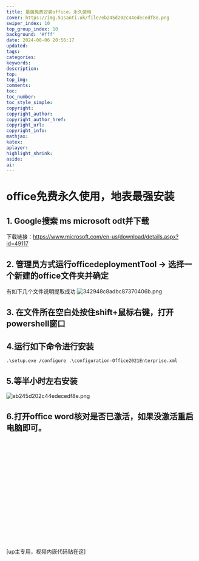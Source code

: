 ```yaml
---
title: 最强免费安装office，永久使用
cover: https://img.51santi.uk/file/eb245d202c44edecedf8e.png
swiper_index: 10
top_group_index: 10
background: '#fff'
date: 2024-08-06 20:56:17
updated:
tags:
categories:
keywords:
description:
top:
top_img:
comments:
toc:
toc_number:
toc_style_simple:
copyright:
copyright_author:
copyright_author_href:
copyright_url:
copyright_info:
mathjax:
katex:
aplayer:
highlight_shrink:
aside:
ai:
---
```

# office免费永久使用，地表最强安装

## 1. Google搜索 ms microsoft odt并下载
 下载链接：https://www.microsoft.com/en-us/download/details.aspx?id=49117

## 2. 管理员方式运行officedeploymentTool -> 选择一个新建的office文件夹并确定
 有如下几个文件说明提取成功
![342948c8adbc87370406b.png](https://img.51santi.uk/file/342948c8adbc87370406b.png)
## 3. 在文件所在空白处按住shift+鼠标右键，打开powershell窗口

## 4.运行如下命令进行安装
```shell
.\setup.exe /configure .\configuration-Office2021Enterprise.xml
```
## 5.等半小时左右安装
![eb245d202c44edecedf8e.png](https://img.51santi.uk/file/eb245d202c44edecedf8e.png)

## 6.打开office word核对是否已激活，如果没激活重启电脑即可。

<div class="video-container">
[up主专用，视频内嵌代码贴在这]
</div>

<style>
.video-container {
    position: relative;
    width: 100%;
    padding-top: 56.25%; /* 16:9 aspect ratio (height/width = 9/16 * 100%) */
}

.video-container iframe {
    position: absolute;
    top: 0;
    left: 0;
    width: 100%;
    height: 100%;
}
</style>
